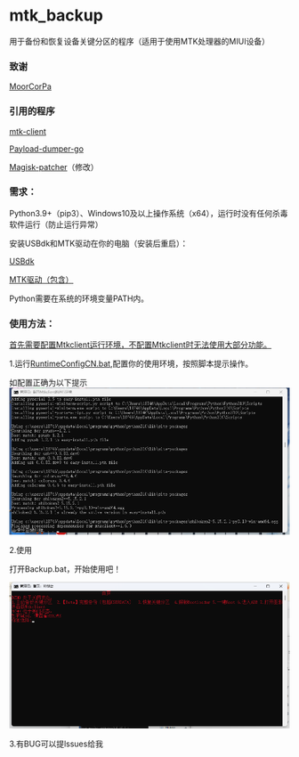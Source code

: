 # mtk_backup

用于备份和恢复设备关键分区的程序（适用于使用MTK处理器的MIUI设备）

### 致谢
[MoorCorPa](https://github.com/MoorCorPa)

### 引用的程序

[mtk-client](https://github.com/bkerler/mtkclient)

[Payload-dumper-go](https://github.com/ssut/payload-dumper-go)

[Magisk-patcher](https://github.com/affggh/Magisk_patcher)（修改）

### 需求：

Python3.9+（pip3）、Windows10及以上操作系统（x64），运行时没有任何杀毒软件运行（防止运行异常）

安装USBdk和MTK驱动在你的电脑（安装后重启）：

[USBdk](https://tangtangpan.lm379.cn/%E9%98%BF%E9%87%8C%E4%BA%91/%E8%AE%BE%E5%A4%87%E6%95%91%E6%8F%B4/UsbDk_1.0.22_x64.msi)

[MTK驱动（包含）](https://tangtangpan.lm379.cn/%E9%98%BF%E9%87%8C%E4%BA%91/%E8%AE%BE%E5%A4%87%E6%95%91%E6%8F%B4/%E6%B7%B1%E5%88%B7%E5%B7%A5%E5%85%B7%E5%92%8C%E9%A9%B1%E5%8A%A8.zip)

Python需要在系统的环境变量PATH内。

### 使用方法：

<u>首先需要配置Mtkclient运行环境，不配置Mtkclient时无法使用大部分功能。</u>

1.运行<u>RuntimeConfigCN.bat</u>,配置你的使用环境，按照脚本提示操作。

如配置正确为以下提示![](https://github.com/Tangtangchannel/mtk_backup/blob/main/example/runtimeconfig.png)

2.使用

打开Backup.bat，开始使用吧！

![](https://github.com/Tangtangchannel/mtk_backup/blob/main/example/backup.png)

3.有BUG可以提lssues给我
